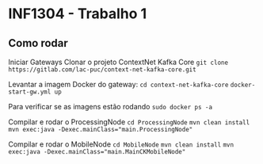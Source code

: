# INF1304 - Trabalho 1

## Como rodar

Iniciar Gateways
Clonar o projeto ContextNet Kafka Core
```git clone https://gitlab.com/lac-puc/context-net-kafka-core.git```

Levantar a imagem Docker do gateway:
```cd context-net-kafka-core``` 
```docker-start-gw.yml up```


Para verificar se as imagens estão rodando
```sudo docker ps -a```

Compilar e rodar o ProcessingNode
```cd ProcessingNode``` 
```mvn clean install```
```mvn exec:java -Dexec.mainClass="main.ProcessingNode"```

Compilar e rodar o MobileNode
```cd MobileNode```
```mvn clean install```
```mvn exec:java -Dexec.mainClass="main.MainCKMobileNode"```